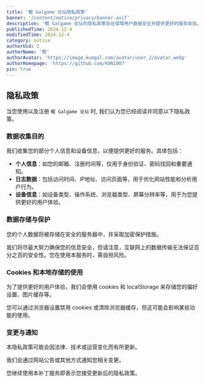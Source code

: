 ```yaml
---
title: '鲲 Galgame 论坛隐私政策'
banner: '/content/notice/privacy/banner.avif'
description: '鲲 Galgame 论坛的隐私政策旨在保障用户数据安全并提供更好的服务体验。注册和使用论坛即表示用户同意数据收集，包括个人信息（如邮箱、注册时间，仅用于身份验证和通知）、日志数据（访问时间、IP、浏览记录等，用于优化网站）、设备信息（操作系统、浏览器类型等，以提升用户体验）。所有数据存储在安全服务器中并采用加密措施，但互联网传输存在风险。论坛使用 cookies 和本地存储以优化功能，用户可自行管理但可能影响使用体验。隐私政策可能随法律或运营需求调整，用户需关注官方通知，继续使用即视为同意更新。'
publishedTime: 2024-12-4
modifiedTime: 2024-12-4
category: notice
authorUid: 2
authorName: '鲲'
authorAvatar: 'https://image.kungal.com/avatar/user_2/avatar.webp'
authorHomepage: 'https://github.com/KUN1007'
pin: true
---
```


## 隐私政策

当您使用以及注册 `鲲 Galgame 论坛` 时, 我们认为您已经阅读并同意以下隐私政策。

### 数据收集目的

我们收集您的部分个人信息和设备信息，以便提供更好的服务。具体包括：

- **个人信息**：如您的邮箱、注册时间等，仅用于身份验证、密码找回和重要通知。
- **日志数据**：包括访问时间、IP地址、访问页面等，用于优化网站性能和分析用户行为。
- **设备信息**：如设备类型、操作系统、浏览器类型、屏幕分辨率等，用于为您提供更好的用户体验。

### 数据存储与保护

您的个人数据将被存储在安全的服务器中，并采取加密保护措施。

我们将尽最大努力确保您的信息安全，但请注意，互联网上的数据传输无法保证百分之百的安全性。您在使用本服务时，需自担风险。

### Cookies 和本地存储的使用

为了提供更好的用户体验，我们会使用 cookies 和 localStorage 来存储您的偏好设置、图片缓存等。

您可以通过浏览器设置禁用 cookies 或清除浏览器缓存，但这可能会影响某些功能的使用。

### 变更与通知

本隐私政策可能会因法律、技术或运营变化而有所更新。

我们会通过网站公告或其他方式通知您相关变更。

您继续使用本补丁服务即表示您接受更新后的隐私政策。
